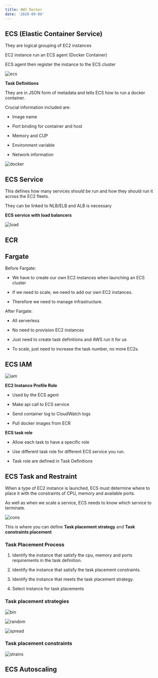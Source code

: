 ```yaml
---
title: AWS Docker
date: '2020-09-09'
---
```


## ECS (Elastic Container Service)

They are logical grouping of EC2 instances

EC2 instance run an ECS agent (Docker Container)

ECS agent then register the instance to the ECS cluster

![ecs](./ecs.jpg)

**Task Definitions**

They are in JSON form of metadata and tells ECS how to run a docker container.

Crucial information included are:

- Image name

- Port binding for container and host

* Memory and CUP

* Environment variable

* Network information

![docker](./docker.jpg)

## ECS Service

This defines how many services should be run and how they should run it across the EC2 fleets.

They can be linked to NLB/ELB and ALB is necessary

**ECS service with load balancers**

![load](./loadBalance.jpg)

## ECR

## Fargate

Before Fargate:

- We have to create our own EC2 instances when launching an ECS cluster

- If we need to scale, we need to add our own EC2 instances.

- Therefore we need to manage infrastructure.

After Fargate:

- All serverless

- No need to provision EC2 instances

- Just need to create task definitions and AWS run it for us

- To scale, just need to increase the task number, no more EC2s.

## ECS IAM

![iam](./IAM.png)

**EC2 Instance Profile Role**

- Used by the ECS agent

- Make api call to ECS service

- Send container log to CloudWatch logs

- Pull docker images from ECR

**ECS task role**

- Allow each task to have a specific role

- Use different task role for different ECS service you run.

* Task role are defined in Task Definitions

## ECS Task and Restraint

When a type of EC2 instance is launched, ECS must determine where to place it with the constraints of CPU, memory and available ports.

As well as when we scale a service, ECS needs to know which service to terminate.

![cons](./constraints.png)

This is where you can define **Task placement strategy** and **Task constraints placement**

### Task Placement Process

1. Identify the instance that satisfy the cpu, memory and ports requirements in the task definition.

2. Identify the instance that satisfy the task placement constraints.

3. Identify the instance that meets the task placement strategy.

4. Select instance for task placements

### Task placement strategies

![bin](./bin.png)

![random](./random.png)

![spread](./spread.png)

### Task placement constraints

![strains](./strains.png)

## ECS Autoscaling
